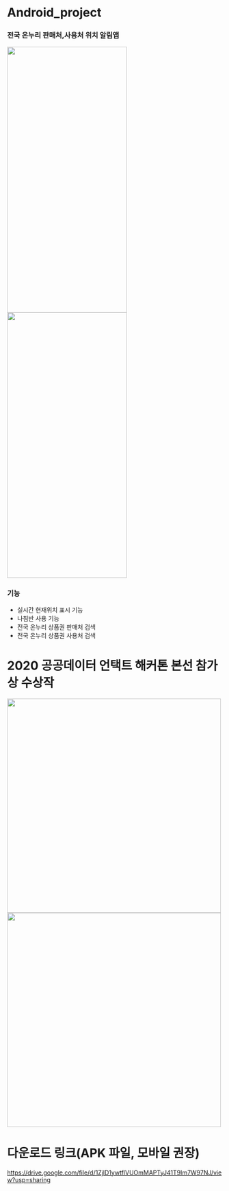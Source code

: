 # Android_project
 
### 전국 온누리 판매처,사용처 위치 알림앱

<img src="https://user-images.githubusercontent.com/37038119/110209082-dd3ba080-7ecd-11eb-9f48-54b44126502a.png" width="280"  height="620">   <img src="https://user-images.githubusercontent.com/37038119/110209083-df9dfa80-7ecd-11eb-9ef3-270534394572.png" width="280"  height="620">


### 기능
- 실시간 현재위치 표시 기능
- 나침반 사용 기능
- 전국 온누리 상품권 판매처 검색
- 전국 온누리 상품권 사용처 검색



# 2020 공공데이터 언택트 해커톤 본선 참가상 수상작 

<img src="https://user-images.githubusercontent.com/37038119/110209013-8b931600-7ecd-11eb-9279-1cfff32a10c2.png" width="500"  height="500">
<img src="https://user-images.githubusercontent.com/37038119/110209017-964dab00-7ecd-11eb-9a77-3ac850ff0664.png" width="500"  height="500">

# 다운로드 링크(APK 파일, 모바일 권장)
https://drive.google.com/file/d/1ZjlD1ywtflVUOmMAPTyJ41T9Im7W97NJ/view?usp=sharing
